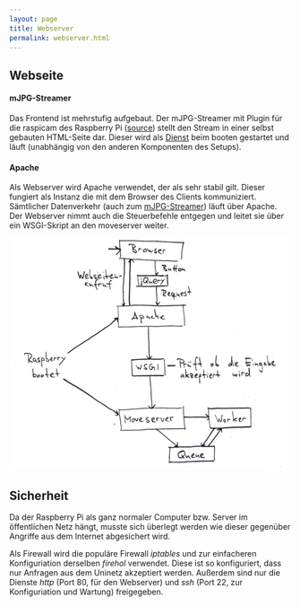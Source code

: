 ```yaml
---
layout: page
title: Webserver
permalink: webserver.html
---
```


## Webseite

#### mJPG-Streamer

Das Frontend ist mehrstufig aufgebaut. Der mJPG-Streamer mit Plugin für die raspicam des Raspberry Pi ([source](https://github.com/jacksonliam/mjpg-streamer)) stellt den Stream in einer selbst gebauten HTML-Seite dar. Dieser wird als [Dienst](dummy.html) beim booten gestartet und läuft (unabhängig von den anderen Komponenten des Setups).

#### Apache

Als Webserver wird Apache verwendet, der als sehr stabil gilt. Dieser fungiert als Instanz die mit dem Browser des Clients kommuniziert. Sämtlicher Datenverkehr (auch zum [mJPG-Streamer](#mjpg-streamer)) läuft über Apache. Der Webserver nimmt auch die Steuerbefehle entgegen und leitet sie über ein WSGI-Skript an den moveserver weiter.


[![Kontrollfluss](img/kontrollflussdiagramm500px.png "Kontrollflussdiagramm")](img/kontrollflussdiagramm.png)



## Sicherheit

Da der Raspberry Pi als ganz normaler Computer bzw. Server im öffentlichen Netz hängt, musste sich überlegt werden wie dieser gegenüber Angriffe aus dem Internet abgesichert wird.

Als Firewall wird die populäre Firewall *iptables* und zur einfacheren Konfiguriation derselben *firehol* verwendet. Diese ist so konfiguriert, dass nur Anfragen aus dem Uninetz akzeptiert werden. Außerdem sind nur die Dienste *http* (Port 80, für den Webserver) und *ssh* (Port 22, zur Konfiguriation und Wartung) freigegeben.
